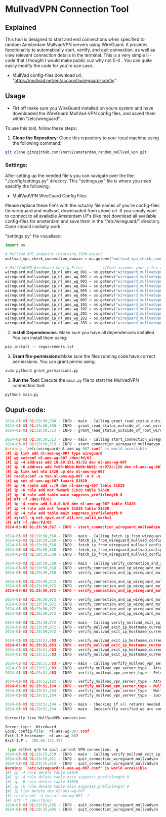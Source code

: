 # MullvadVPN Connection Tool

## Explained

This tool is designed to start and end connections when specified to random Amsterdam MullvadVPN servers using WireGuard. It provides functionality to automatically start, vertify, and quit connection, as well as view relevant connection details in the terminal. This is a very simple lil-code that I thought I would make public cuz why not 0-0 . You can quite easily modify the code for you're use case... 

- MullVad config-files download url; "https://mullvad.net/en/account/wireguard-config"

## Usage

+ Firt off make sure you WireGuard installed on youre system and have downloaded the WireGuard MullVad-VPN config files, and saved them within "/etc/wireguard" .

To use this tool, follow these steps:

1. **Clone the Repository**: Clone this repository to your local machine using the following command:

```bash
git clone git@github.com:YnotY2/amsterdam_random_mullvad_vpn.git
```


### Settings: 

After setting up the needed file's you can navigate over the the; "./config/settings.py" direcory. This "settings.py" file is where you *need* specifiy the following; 

- MullVadVPN WireGuard Config Files

Please replace these file's with the actually file names of you're config-files for wireguard and mullvad, downloaded from above url. If you simply want to connect to all available Amsterdam I.P's (like me) download all available config-files for amsterdam and save them in the "/etc/wireguard/" directory. Code should imidiatly work. 

"settings.py" file visualised; 
```python
import os

# MullVad API endpoint returning JSON-object
mullvad_vpn_check_connection_domain = os.getenv("mullvad_vpn_check_connection_domain", "https://am.i.mullvad.net/json")

# MullVadVPN WireGuard Config Files         //Code assumes your files are stored within dir '/etc/wireguard/'
wireguard_mullvadvpn_ip_nl_ams_wg_001 = os.getenv("wireguard_mullvadvpn_ip_nl-ams-wg-001", "nl-ams-wg-001.conf")
wireguard_mullvadvpn_ip_nl_ams_wg_002 = os.getenv("wireguard_mullvadvpn_ip_nl-ams-wg-002", "nl-ams-wg-002.conf")
wireguard_mullvadvpn_ip_nl_ams_wg_003 = os.getenv("wireguard_mullvadvpn_ip_nl-ams-wg-003", "nl-ams-wg-003.conf")
wireguard_mullvadvpn_ip_nl_ams_wg_004 = os.getenv("wireguard_mullvadvpn_ip_nl-ams-wg-004", "nl-ams-wg-004.conf")
wireguard_mullvadvpn_ip_nl_ams_wg_005 = os.getenv("wireguard_mullvadvpn_ip_nl-ams-wg-005", "nl-ams-wg-005.conf")
wireguard_mullvadvpn_ip_nl_ams_wg_006 = os.getenv("wireguard_mullvadvpn_ip_nl-ams-wg-006", "nl-ams-wg-006.conf")
wireguard_mullvadvpn_ip_nl_ams_wg_007 = os.getenv("wireguard_mullvadvpn_ip_nl-ams-wg-007", "nl-ams-wg-007.conf")
wireguard_mullvadvpn_ip_nl_ams_wg_101 = os.getenv("wireguard_mullvadvpn_ip_nl-ams-wg-101", "nl-ams-wg-101.conf")
wireguard_mullvadvpn_ip_nl_ams_wg_102 = os.getenv("wireguard_mullvadvpn_ip_nl-ams-wg-102", "nl-ams-wg-102.conf")
wireguard_mullvadvpn_ip_nl_ams_wg_201 = os.getenv("wireguard_mullvadvpn_ip_nl-ams-wg-201", "nl-ams-wg-201.conf")
wireguard_mullvadvpn_ip_nl_ams_wg_202 = os.getenv("wireguard_mullvadvpn_ip_nl-ams-wg-202", "nl-ams-wg-202.conf")
wireguard_mullvadvpn_ip_nl_ams_wg_203 = os.getenv("wireguard_mullvadvpn_ip_nl-ams-wg-203", "nl-ams-wg-203.conf")
```



2. **Install Dependencies**: Make sure you have all dependencies installed. You can install them using:

```bash
pip install -r requirements.txt
```

3. **Grant file-permissions**:Make sure the files running code have correct permissions. You can grant perms using:

```bash
sudo python3 grant_permissions.py
```

3. **Run the Tool**: Execute the `main.py` file to start the MullvadVPN connection tool:

```bash
python3 main.py
```

## Ouput-code:

```python
2024-03-03 01:29:50,500 - INFO - main - Calling grant_read_status_outside_of_root_wireguard_config_files.py service -function
2024-03-03 01:29:50,500 - INFO - grant_read_status_outside_of_root_wireguard_config_files - Executing grant_read_status_outside_of_root_wireguard_config_files.sh script
2024-03-03 01:29:50,513 - INFO - grant_read_status_outside_of_root_wireguard_config_files - Read permissions granted successfully to /etc/wireguard directory.

2024-03-03 01:29:50,513 - INFO - main - Calling start_connection_wireguard_mullvadvpn.py service -function
2024-03-03 01:29:50,513 - INFO - start_connection_wireguard_mullvadvpn - Attempting to connect to a random MullVadVPN exit-I.P
Warning: `/etc/wireguard/nl-ams-wg-007.conf' is world accessible
[#] ip link add nl-ams-wg-007 type wireguard
[#] wg setconf nl-ams-wg-007 /dev/fd/63
[#] ip -4 address add 10.69.151.45/32 dev nl-ams-wg-007
[#] ip -6 address add fc00:bbbb:bbbb:bb01::6:972c/128 dev nl-ams-wg-007
[#] ip link set mtu 1420 up dev nl-ams-wg-007
[#] resolvconf -a tun.nl-ams-wg-007 -m 0 -x
[#] wg set nl-ams-wg-007 fwmark 51820
[#] ip -6 route add ::/0 dev nl-ams-wg-007 table 51820
[#] ip -6 rule add not fwmark 51820 table 51820
[#] ip -6 rule add table main suppress_prefixlength 0
[#] nft -f /dev/fd/63
[#] ip -4 route add 0.0.0.0/0 dev nl-ams-wg-007 table 51820
[#] ip -4 rule add not fwmark 51820 table 51820
[#] ip -4 rule add table main suppress_prefixlength 0
[#] sysctl -q net.ipv4.conf.all.src_valid_mark=1
[#] nft -f /dev/fd/63
2024-03-03 01:29:50,567 - INFO - start_connection_wireguard_mullvadvpn - Successfully connected to MullvadVPN config-file: nl-ams-wg-007.conf

2024-03-03 01:29:50,568 - INFO - main - Calling fetch_ip_from_wireguard_mullvad_config_file.py service -function
2024-03-03 01:29:50,568 - INFO - fetch_ip_from_wireguard_mullvad_config_file - Attempting to fetch MullVadVPN exit I.P found in wireguard config file
2024-03-03 01:29:50,568 - INFO - fetch_ip_from_wireguard_mullvad_config_file - Successfully found the I.P within the: 'nl-ams-wg-007.conf'
2024-03-03 01:29:50,568 - INFO - fetch_ip_from_wireguard_mullvad_config_file - I.P:  185.65.134
2024-03-03 01:29:50,568 - INFO - fetch_ip_from_wireguard_mullvad_config_file - !Important! : The I.P here is only the first 3 sets of numbers from the actual IP. We only fetch these as they are always the same when checking on an external website for I.P address. So we can always confirm correct IP matching the first 3 sets of numbers.

2024-03-03 01:29:50,568 - INFO - main - Calling verify_connection_and_ip_wireguard_mullvadvpn.py service -function
2024-03-03 01:29:50,568 - INFO - verify_connection_and_ip_wireguard_mullvadvpn - Attempting to verify connection to correct MullVadVPN exit-I.P
2024-03-03 01:29:50,568 - INFO - verify_connection_and_ip_wireguard_mullvadvpn - Fetching JSON-object from mullvad-API domain:  'https://am.i.mullvad.net/json' 

2024-03-03 01:29:50,972 - INFO - verify_connection_and_ip_wireguard_mullvadvpn - MullvadVPN exit IP fetched from website: 185.65.134.197
2024-03-03 01:29:50,972 - INFO - verify_connection_and_ip_wireguard_mullvadvpn - Attempting to shorten to IP-address to only first 3-set's of identifiable numbers.
2024-03-03 01:29:50,972 - INFO - verify_connection_and_ip_wireguard_mullvadvpn - Successfully shortend the I.P .

2024-03-03 01:29:50,972 - INFO - verify_connection_and_ip_wireguard_mullvadvpn - Attempting to cross reference IP addresses:
2024-03-03 01:29:50,972 - INFO - verify_connection_and_ip_wireguard_mullvadvpn - IP address returned from config-file 'nl-ams-wg-007.conf':       185.65.134 
2024-03-03 01:29:50,972 - INFO - verify_connection_and_ip_wireguard_mullvadvpn - IP address reflected from website:       185.65.134 
2024-03-03 01:29:50,972 - INFO - verify_connection_and_ip_wireguard_mullvadvpn - Successfully verified random available IP returned by "start_connection_wireguard_mullvadvpn.py" is currently being utilized. 

2024-03-03 01:29:50,972 - INFO - main - Calling verify_mullvad_exit_ip_hostname_currently_utilised.py service -function
2024-03-03 01:29:50,972 - INFO - verify_mullvad_exit_ip_hostname_currently_utilised - Attempting to fetch MullVadVPN exit-I.P hostname currently being utilised by VPN-I.P
2024-03-03 01:29:50,972 - INFO - verify_mullvad_exit_ip_hostname_currently_utilised - Fetching JSON-object from mullvad-API domain:  'https://am.i.mullvad.net/json' 

2024-03-03 01:29:51,083 - INFO - verify_mullvad_exit_ip_hostname_currently_utilised - Attempting to cross reference MullvadVPN exit-ip-hostname's:
2024-03-03 01:29:51,083 - INFO - verify_mullvad_exit_ip_hostname_currently_utilised - MullvadVPN exit-ip-hostname's config-file:    nl-ams-wg-007 
2024-03-03 01:29:51,083 - INFO - verify_mullvad_exit_ip_hostname_currently_utilised - MullvadVPN exit-ip-hostname reflected from website:       nl-ams-wg-007 
2024-03-03 01:29:51,083 - INFO - verify_mullvad_exit_ip_hostname_currently_utilised - Successfully verified mullvad exit-ip-hostname from currently live config-file is currently being utilized. 

2024-03-03 01:29:51,083 - INFO - main - Calling verfify_mullvad_vpn_server_type.py service -function
2024-03-03 01:29:51,083 - INFO - verfify_mullvad_vpn_server_type - Attempting to verify 'WireGuard' connection-type is currently being utilised by VPN-I.P185.65.134 
2024-03-03 01:29:51,083 - INFO - verfify_mullvad_vpn_server_type - Fetching JSON-object from mullvad-API domain:  'https://am.i.mullvad.net/json' 

2024-03-03 01:29:51,193 - INFO - verfify_mullvad_vpn_server_type - Attempting to cross reference MullvadVPN connection-type's:
2024-03-03 01:29:51,194 - INFO - verfify_mullvad_vpn_server_type - MullvadVPN server-type initialized:    WireGuard 
2024-03-03 01:29:51,194 - INFO - verfify_mullvad_vpn_server_type - MullvadVPN server-type fetched from website:    WireGuard 
2024-03-03 01:29:51,194 - INFO - verfify_mullvad_vpn_server_type - Successfully verified mullvad server-type from currently live config-file is currently being utilized. 

2024-03-03 01:29:51,194 - INFO - main - Checking if all returns needed for confirming successfull connection from random specified mullvad-vpn config-file True... 
2024-03-03 01:29:51,194 - INFO - main - Sucessfully verified we are connected to WireGuard MullVad-VPN exit-I.P. 

Currently live MullVadVPN connection:

Server-type:  WireGuard
Local config-file:  nl-ams-wg-007.conf
Exit-I.P hostname:  nl-ams-wg-007
Exit-I.P :  185.65.134.197

 type either q/Q to quit current VPN connection:  q
2024-03-03 01:29:55,650 - INFO - main - Calling verify_mullvad_exit_ip_hostname_currently_utilised.py service -function
2024-03-03 01:29:55,651 - INFO - quit_connection_wireguard_mullvadvpn - Attempting to quit connection to live MullVadVPN exit-I.P:   185.65.134 
2024-03-03 01:29:55,654 - INFO - quit_connection_wireguard_mullvadvpn - MullvadVPN exit-ip-hostname's config-file:    nl-ams-wg-007.conf 
Warning: `/etc/wireguard/nl-ams-wg-007.conf' is world accessible
[#] ip -4 rule delete table 51820
[#] ip -4 rule delete table main suppress_prefixlength 0
[#] ip -6 rule delete table 51820
[#] ip -6 rule delete table main suppress_prefixlength 0
[#] ip link delete dev nl-ams-wg-007
[#] resolvconf -d tun.nl-ams-wg-007 -f
[#] nft -f /dev/fd/63
2024-03-03 01:29:55,895 - INFO - quit_connection_wireguard_mullvadvpn - Successfully quit connection to MullvadVPN config-file: nl-ams-wg-007.conf
2024-03-03 01:29:55,895 - INFO - quit_connection_wireguard_mullvadvpn - Successfully quit connection to MullvadVPN I.P: 185.65.134

```

